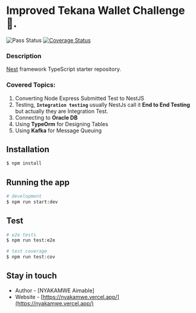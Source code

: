 <!-- <p align="center">
  <a href="http://nestjs.com/" target="blank"><img src="https://nestjs.com/img/logo-small.svg" width="200" alt="Nest Logo" /></a>
</p> -->
# Improved Tekana Wallet Challenge 🎉.

![Pass Status](https://github.com/nyakamwe/nyakamwe-ewallet-nestjs/actions/workflows/coveralls-action.yml/badge.svg?branch=master)
[![Coverage Status](https://coveralls.io/repos/github/nyakamwe/nyakamwe-ewallet-nestjs/badge.svg?branch=master)](https://coveralls.io/github/nyakamwe/nyakamwe-ewallet-nestjs?branch=master)

### Description

[Nest](https://github.com/nestjs/nest) framework TypeScript starter repository.


### Covered Topics:


1. Converting Node Express Submitted Test to NestJS
2. Testing, **`Integration testing`** usually NestJs call it **End to End Testing** but actually they are Integration Test.
3. Connecting to **Oracle DB**
4. Using **TypeOrm** for Designing Tables
5. Using **Kafka** for Message Queuing

## Installation

```bash
$ npm install
```

## Running the app

```bash
# development
$ npm run start:dev
```

## Test

```bash
# e2e tests
$ npm run test:e2e

# test coverage
$ npm run test:cov
```

## Stay in touch

- Author - [NYAKAMWE Aimable]
- Website - [https://nyakamwe.vercel.app/](https://nyakamwe.vercel.app/)
